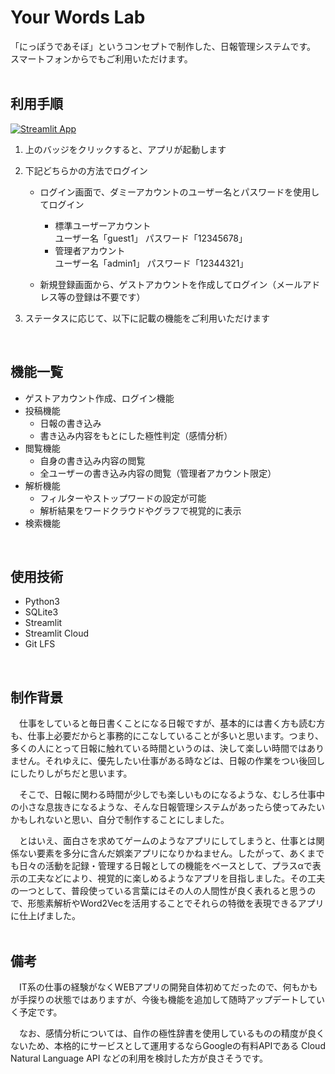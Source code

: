 # Your Words Lab
 「にっぽうであそぼ」というコンセプトで制作した、日報管理システムです。<br >
 スマートフォンからでもご利用いただけます。
<br >
<br >
## 利用手順
[![Streamlit App](https://static.streamlit.io/badges/streamlit_badge_black_white.svg)](https://tmym-a-your-words-lab-start-y3niw8.streamlitapp.com/) <br >

1. 上のバッジをクリックすると、アプリが起動します

2. 下記どちらかの方法でログイン
   - ログイン画面で、ダミーアカウントのユーザー名とパスワードを使用してログイン
      - 標準ユーザーアカウント<br >ユーザー名「guest1」 パスワード「12345678」
      - 管理者アカウント<br >ユーザー名「admin1」 パスワード「12344321」

   - 新規登録画面から、ゲストアカウントを作成してログイン（メールアドレス等の登録は不要です）
 
3. ステータスに応じて、以下に記載の機能をご利用いただけます
<br >

## 機能一覧
- ゲストアカウント作成、ログイン機能
- 投稿機能
  - 日報の書き込み
  - 書き込み内容をもとにした極性判定（感情分析）
- 閲覧機能
  - 自身の書き込み内容の閲覧
  - 全ユーザーの書き込み内容の閲覧（管理者アカウント限定）
- 解析機能
  - フィルターやストップワードの設定が可能
  - 解析結果をワードクラウドやグラフで視覚的に表示
- 検索機能
<br >

## 使用技術
- Python3
- SQLite3
- Streamlit
- Streamlit Cloud
- Git LFS
<br >

## 制作背景
　仕事をしていると毎日書くことになる日報ですが、基本的には書く方も読む方も、仕事上必要だからと事務的にこなしていることが多いと思います。つまり、多くの人にとって日報に触れている時間というのは、決して楽しい時間ではありません。それゆえに、優先したい仕事がある時などは、日報の作業をつい後回しにしたりしがちだと思います。<br >
 
　そこで、日報に関わる時間が少しでも楽しいものになるような、むしろ仕事中の小さな息抜きになるような、そんな日報管理システムがあったら使ってみたいかもしれないと思い、自分で制作することにしました。<br >

　とはいえ、面白さを求めてゲームのようなアプリにしてしまうと、仕事とは関係ない要素を多分に含んだ娯楽アプリになりかねません。したがって、あくまでも日々の活動を記録・管理する日報としての機能をベースとして、プラスαで表示の工夫などにより、視覚的に楽しめるようなアプリを目指しました。その工夫の一つとして、普段使っている言葉にはその人の人間性が良く表れると思うので、形態素解析やWord2Vecを活用することでそれらの特徴を表現できるアプリに仕上げました。<br >
<br >

## 備考
　IT系の仕事の経験がなくWEBアプリの開発自体初めてだったので、何もかもが手探りの状態ではありますが、今後も機能を追加して随時アップデートしていく予定です。<br >

　なお、感情分析については、自作の極性辞書を使用しているものの精度が良くないため、本格的にサービスとして運用するならGoogleの有料APIである Cloud Natural Language API などの利用を検討した方が良さそうです。
